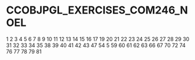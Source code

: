 # CCOBJPGL_EXERCISES_COM246_NOEL



1
2
3
4
5
6
7
8
9
10
11
12
13
14
15
16
17
19
20
21
22
23
24
25
26
27
28
29
30
31
32
33
34
35
38
39
40
41
42
43
47
54
5
59
60
61
62
63
66
67
70
72
74
76
77
78
79
81
